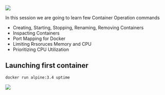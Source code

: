 <img src="images/c4logo.png">

In this session we are going to learn few Container Operation commands

  * Creating, Starting, Stopping, Renaming, Removing Containers 
  * Inspacting Containers
  * Port Mapping for Docker  
  * Limiting Rrsoruces Memory and CPU
  * Prioritizing CPU Utilization


## Launching first container
```bash
docker run alpine:3.4 uptime

```

<img src="images/docker-run-output.JPEG">
